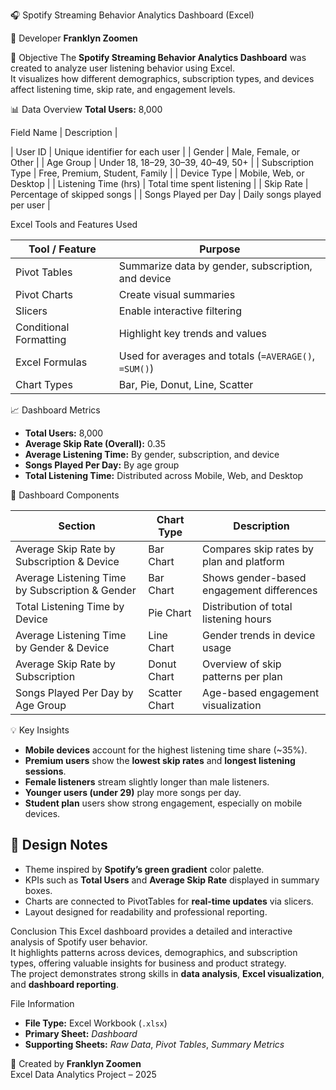  🎧 Spotify Streaming Behavior Analytics Dashboard (Excel)

 📌 Developer
**Franklyn Zoomen**



🧭 Objective
The **Spotify Streaming Behavior Analytics Dashboard** was created to analyze user listening behavior using Excel.  
It visualizes how different demographics, subscription types, and devices affect listening time, skip rate, and engagement levels.



📊 Data Overview
**Total Users:** 8,000  

 Field Name | Description |

| User ID | Unique identifier for each user |
| Gender | Male, Female, or Other |
| Age Group | Under 18, 18–29, 30–39, 40–49, 50+ |
| Subscription Type | Free, Premium, Student, Family |
| Device Type | Mobile, Web, or Desktop |
| Listening Time (hrs) | Total time spent listening |
| Skip Rate | Percentage of skipped songs |
| Songs Played per Day | Daily songs played per user |



Excel Tools and Features Used

| Tool / Feature | Purpose |
|----------------|----------|
| Pivot Tables | Summarize data by gender, subscription, and device |
| Pivot Charts | Create visual summaries |
| Slicers | Enable interactive filtering |
| Conditional Formatting | Highlight key trends and values |
| Excel Formulas | Used for averages and totals (`=AVERAGE()`, `=SUM()`) |
| Chart Types | Bar, Pie, Donut, Line, Scatter |



📈 Dashboard Metrics
- **Total Users:** 8,000  
- **Average Skip Rate (Overall):** 0.35  
- **Average Listening Time:** By gender, subscription, and device  
- **Songs Played Per Day:** By age group  
- **Total Listening Time:** Distributed across Mobile, Web, and Desktop  


 🧩 Dashboard Components

| Section | Chart Type | Description |
|----------|-------------|-------------|
| Average Skip Rate by Subscription & Device | Bar Chart | Compares skip rates by plan and platform |
| Average Listening Time by Subscription & Gender | Bar Chart | Shows gender-based engagement differences |
| Total Listening Time by Device | Pie Chart | Distribution of total listening hours |
| Average Listening Time by Gender & Device | Line Chart | Gender trends in device usage |
| Average Skip Rate by Subscription | Donut Chart | Overview of skip patterns per plan |
| Songs Played Per Day by Age Group | Scatter Chart | Age-based engagement visualization |



 💡 Key Insights
- **Mobile devices** account for the highest listening time share (~35%).  
- **Premium users** show the **lowest skip rates** and **longest listening sessions**.  
- **Female listeners** stream slightly longer than male listeners.  
- **Younger users (under 29)** play more songs per day.  
- **Student plan** users show strong engagement, especially on mobile devices.



## 🎨 Design Notes
- Theme inspired by **Spotify’s green gradient** color palette.  
- KPIs such as **Total Users** and **Average Skip Rate** displayed in summary boxes.  
- Charts are connected to PivotTables for **real-time updates** via slicers.  
- Layout designed for readability and professional reporting.



 Conclusion
This Excel dashboard provides a detailed and interactive analysis of Spotify user behavior.  
It highlights patterns across devices, demographics, and subscription types, offering valuable insights for business and product strategy.  
The project demonstrates strong skills in **data analysis**, **Excel visualization**, and **dashboard reporting**.



File Information
- **File Type:** Excel Workbook (`.xlsx`)  
- **Primary Sheet:** *Dashboard*  
- **Supporting Sheets:** *Raw Data*, *Pivot Tables*, *Summary Metrics*


📅 Created by
**Franklyn Zoomen**  
Excel Data Analytics Project – 2025
